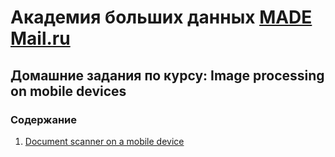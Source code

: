 # Академия больших данных [MADE Mail.ru](https://data.mail.ru/)

## Домашние задания по курсу: Image processing on mobile devices

### Содержание

1. [Document scanner on a mobile device](HW1)
